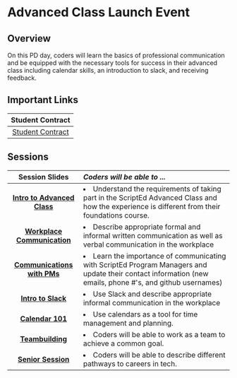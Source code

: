 # Advanced Class Launch Event 

## Overview
On this PD day, coders will learn the basics of professional communication and be equipped with the necessary tools for success in their advanced class including calendar skills, an introduction to slack, and receiving feedback.

## Important Links
| Student Contract | 
|:-------:|
|[Student Contract]() |  

## Sessions 
|Session Slides|*Coders will be able to ...*|
|:-------:|:-------|
|[**Intro to Advanced Class**](https://drive.google.com/open?id=1sxI3h2VkhIrEhFSJXq_QBi-lLcE9qDkncwn28YKBM7A)|<li> Understand the requirements of taking part in the ScriptEd Advanced Class and how the experience is different from their foundations course.</li>|
|[**Workplace Communication**](https://drive.google.com/open?id=1sxI3h2VkhIrEhFSJXq_QBi-lLcE9qDkncwn28YKBM7A) |<li>Describe appropriate formal and informal written communication as well as verbal communication in the workplace</li>|
|[**Communications with PMs**](https://drive.google.com/open?id=1sxI3h2VkhIrEhFSJXq_QBi-lLcE9qDkncwn28YKBM7A) |<li>Learn the importance of communicating with ScriptEd Program Managers and update their contact information (new emails, phone #'s, and github usernames)</li>|
|[**Intro to Slack**](https://drive.google.com/open?id=1sxI3h2VkhIrEhFSJXq_QBi-lLcE9qDkncwn28YKBM7A) |<li>Use Slack and describe appropriate informal communication in the workplace</li>|
|[**Calendar 101**](https://drive.google.com/open?id=1sxI3h2VkhIrEhFSJXq_QBi-lLcE9qDkncwn28YKBM7A) |<li>Use calendars as a tool for time management and planning.</li>|
|[**Teambuilding**](https://drive.google.com/open?id=1sxI3h2VkhIrEhFSJXq_QBi-lLcE9qDkncwn28YKBM7A) | <li>Coders will be able to work as a team to achieve a common goal.</li>|
|[**Senior Session**](https://drive.google.com/open?id=1sxI3h2VkhIrEhFSJXq_QBi-lLcE9qDkncwn28YKBM7A) |<li>Coders will be able to describe different pathways to careers in tech. </li>|
